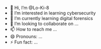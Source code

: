 - 👋 Hi, I’m @Lo-Ki-8
- 👀 I’m interested in learning cybersecurity
- 🌱 I’m currently learning digital forensics
- 💞️ I’m looking to collaborate on ...
- 📫 How to reach me ...
- 😄 Pronouns: ...
- ⚡ Fun fact: ...

<!---
Lo-Ki-8/Lo-Ki-8 is a ✨ special ✨ repository because its `README.md` (this file) appears on your GitHub profile.
You can click the Preview link to take a look at your changes.
--->
